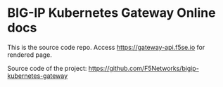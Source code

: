 # BIG-IP Kubernetes Gateway Online docs 
This is the source code repo. Access https://gateway-api.f5se.io for rendered page.

Source code of the project: https://github.com/F5Networks/bigip-kubernetes-gateway


